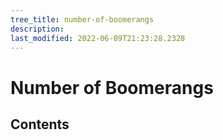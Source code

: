 ```yaml
---
tree_title: number-of-boomerangs
description: 
last_modified: 2022-06-09T21:23:28.2328
---
```


# Number of Boomerangs

## Contents
